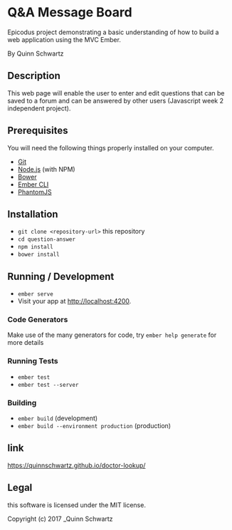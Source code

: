 # Q&A Message Board

Epicodus project demonstrating a basic understanding of how to build a web application using the MVC Ember.  

By Quinn Schwartz

## Description

This web page will enable the user to enter and edit questions that can be saved to a forum and can be answered by other users (Javascript week 2 independent project).  

## Prerequisites

You will need the following things properly installed on your computer.

* [Git](https://git-scm.com/)
* [Node.js](https://nodejs.org/) (with NPM)
* [Bower](https://bower.io/)
* [Ember CLI](https://ember-cli.com/)
* [PhantomJS](http://phantomjs.org/)

## Installation

* `git clone <repository-url>` this repository
* `cd question-answer`
* `npm install`
* `bower install`

## Running / Development

* `ember serve`
* Visit your app at [http://localhost:4200](http://localhost:4200).

### Code Generators

Make use of the many generators for code, try `ember help generate` for more details

### Running Tests

* `ember test`
* `ember test --server`

### Building

* `ember build` (development)
* `ember build --environment production` (production)

## link

https://quinnschwartz.github.io/doctor-lookup/

## Legal  

this software is licensed under the MIT license.

Copyright (c) 2017 _Quinn Schwartz
